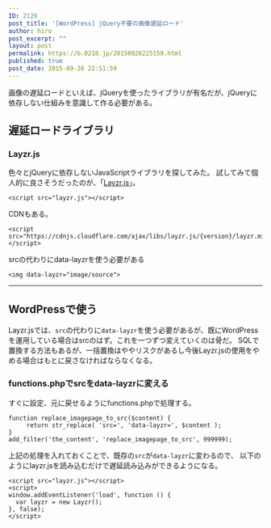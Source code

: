 ```yaml
---
ID: 2126
post_title: '[WordPress] jQuery不要の画像遅延ロード'
author: hiro
post_excerpt: ""
layout: post
permalink: https://b.0218.jp/20150926225159.html
published: true
post_date: 2015-09-26 22:51:59
---
```

画像の遅延ロードといえば、jQueryを使ったライブラリが有名だが、jQueryに依存しない仕組みを意識して作る必要がある。
<!--more-->
<h2>遅延ロードライブラリ</h2>
<h3>Layzr.js</h3>
色々とjQueryに依存しないJavaScriptライブラリを探してみた。
試してみて個人的に良さそうだったのが、「<a href="http://callmecavs.github.io/layzr.js/">Layzr.js</a>」。

<pre class="language-html"><code>&lt;script src="layzr.js"&gt;&lt;/script&gt;</code></pre>

CDNもある。
<pre class="language-html"><code>&lt;script src="https://cdnjs.cloudflare.com/ajax/libs/layzr.js/{version}/layzr.min.js"&gt;&lt;/script&gt;</code></pre>

srcの代わりにdata-layzrを使う必要がある
<pre class="language-html"><code>&lt;img data-layzr="image/source"&gt;</code></pre>

<hr>

<h2>WordPressで使う</h2>
Layzr.jsでは、<code>src</code>の代わりに<code>data-layzr</code>を使う必要があるが、既にWordPressを運用している場合はsrcのはず。これを一つずつ変えていくのは骨だ。
SQLで置換する方法もあるが、一括置換はややリスクがあるし今後Layzr.jsの使用をやめる場合はもとに戻さなければならなくなる。

<h3>functions.phpでsrcをdata-layzrに変える</h3>
すぐに設定、元に戻せるようにfunctions.phpで処理する。

<pre class="language-php"><code>function replace_imagepage_to_src($content) {
     return str_replace( 'src=', 'data-layzr=', $content );
}
add_filter('the_content', 'replace_imagepage_to_src', 999999);</code></pre>

上記の処理を入れておくことで、既存の<code>src</code>が<code>data-layzr</code>に変わるので、
以下のようにlayzr.jsを読み込むだけで遅延読み込みができるようになる。

<pre class="language-html"><code>&lt;script src="layzr.js"&gt;&lt;/script&gt;
&lt;script&gt;
window.addEventListener('load', function () {
  var layzr = new Layzr();
}, false);
&lt;/script&gt;</code></pre>